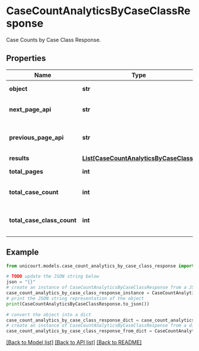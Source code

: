 # CaseCountAnalyticsByCaseClassResponse

Case Counts by Case Class Response.

## Properties

Name | Type | Description | Notes
------------ | ------------- | ------------- | -------------
**object** | **str** |  | [default to 'CaseCountAnalyticsByCaseClassResponse']
**next_page_api** | **str** | Next page of results if applicable. | 
**previous_page_api** | **str** | Link to previous page of results. | 
**results** | [**List[CaseCountAnalyticsByCaseClass]**](CaseCountAnalyticsByCaseClass.md) |  | 
**total_pages** | **int** | Total no. of pages. | 
**total_case_count** | **int** | Total no. of Cases for this criteria. | 
**total_case_class_count** | **int** | Total no. of Case Class for this criteria. | 

## Example

```python
from unicourt.models.case_count_analytics_by_case_class_response import CaseCountAnalyticsByCaseClassResponse

# TODO update the JSON string below
json = "{}"
# create an instance of CaseCountAnalyticsByCaseClassResponse from a JSON string
case_count_analytics_by_case_class_response_instance = CaseCountAnalyticsByCaseClassResponse.from_json(json)
# print the JSON string representation of the object
print(CaseCountAnalyticsByCaseClassResponse.to_json())

# convert the object into a dict
case_count_analytics_by_case_class_response_dict = case_count_analytics_by_case_class_response_instance.to_dict()
# create an instance of CaseCountAnalyticsByCaseClassResponse from a dict
case_count_analytics_by_case_class_response_from_dict = CaseCountAnalyticsByCaseClassResponse.from_dict(case_count_analytics_by_case_class_response_dict)
```
[[Back to Model list]](../README.md#documentation-for-models) [[Back to API list]](../README.md#documentation-for-api-endpoints) [[Back to README]](../README.md)


